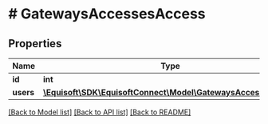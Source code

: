 # # GatewaysAccessesAccess

## Properties

Name | Type | Description | Notes
------------ | ------------- | ------------- | -------------
**id** | **int** |  |
**users** | [**\Equisoft\SDK\EquisoftConnect\Model\GatewaysAccessesUser[]**](GatewaysAccessesUser.md) |  |

[[Back to Model list]](../../README.md#models) [[Back to API list]](../../README.md#endpoints) [[Back to README]](../../README.md)
